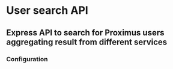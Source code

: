 # User search API

## Express API to search for Proximus users aggregating result from different services

### Configuration